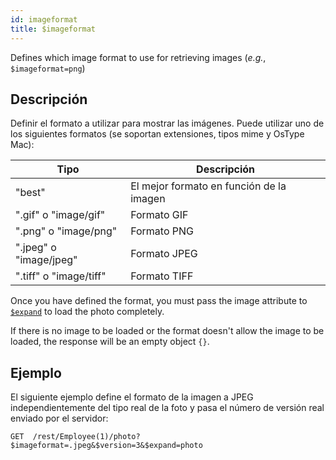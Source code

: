 ```yaml
---
id: imageformat
title: $imageformat
---
```


Defines which image format to use for retrieving images (_e.g._, `$imageformat=png`)

## Descripción

Definir el formato a utilizar para mostrar las imágenes. Puede utilizar uno de los siguientes formatos (se soportan extensiones, tipos mime y OsType Mac):

| Tipo                   | Descripción                              |
| ---------------------- | ---------------------------------------- |
| "best"                 | El mejor formato en función de la imagen |
| ".gif" o "image/gif"   | Formato GIF                              |
| ".png" o "image/png"   | Formato PNG                              |
| ".jpeg" o "image/jpeg" | Formato JPEG                             |
| ".tiff" o "image/tiff" | Formato TIFF                             |

Once you have defined the format, you must pass the image attribute to [`$expand`]($expand.md) to load the photo completely.

If there is no image to be loaded or the format doesn't allow the image to be loaded, the response will be an empty object `{}`.

## Ejemplo

El siguiente ejemplo define el formato de la imagen a JPEG independientemente del tipo real de la foto y pasa el número de versión real enviado por el servidor:

`GET  /rest/Employee(1)/photo?$imageformat=.jpeg&$version=3&$expand=photo`

